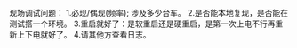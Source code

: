 现场调试问题：
1.必现/偶现(频率); 涉及多少台车。
2.是否能本地复现，是否能在测试搭一个环境。
3.重启就好了：是软重启还是硬重启，是第一次上电不行再重新上下电就好了。
4.请其他方查看日志。
